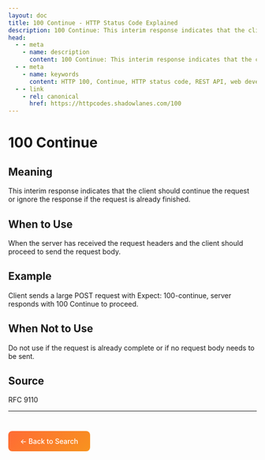 ```yaml
---
layout: doc
title: 100 Continue - HTTP Status Code Explained
description: 100 Continue: This interim response indicates that the client should continue the request or ignore the response if the request is already finished....
head:
  - - meta
    - name: description
      content: 100 Continue: This interim response indicates that the client should continue the request or ignore the response if the request is already finished....
  - - meta
    - name: keywords
      content: HTTP 100, Continue, HTTP status code, REST API, web development
  - - link
    - rel: canonical
      href: https://httpcodes.shadowlanes.com/100
---
```


<script setup>
const structuredData = {
  "@context": "https://schema.org",
  "@type": "TechArticle",
  "headline": "100 Continue - HTTP Status Code",
  "description": "This interim response indicates that the client should continue the request or ignore the response if the request is already finished.",
  "url": "https://httpcodes.shadowlanes.com/100",
  "keywords": "HTTP 100, Continue, HTTP status code",
  "articleBody": "This interim response indicates that the client should continue the request or ignore the response if the request is already finished. When the server has received the request headers and the client should proceed to send the request body.",
  "publisher": {
    "@type": "Organization",
    "name": "HTTP Codes Explainer"
  }
}
</script>

<script type="application/ld+json" v-html="JSON.stringify(structuredData)"></script>

# 100 Continue

## Meaning

This interim response indicates that the client should continue the request or ignore the response if the request is already finished.

## When to Use

When the server has received the request headers and the client should proceed to send the request body.

## Example

Client sends a large POST request with Expect: 100-continue, server responds with 100 Continue to proceed.

## When Not to Use

Do not use if the request is already complete or if no request body needs to be sent.

## Source

RFC 9110

---

<div style="margin-top: 40px;">
  <a href="/" style="display: inline-block; padding: 12px 24px; background: linear-gradient(135deg, #ff6b35, #f7931e); color: white; text-decoration: none; border-radius: 8px; font-weight: 500;">← Back to Search</a>
</div>
